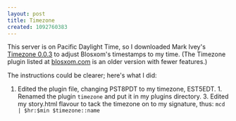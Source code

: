 ```yaml
---
layout: post
title: Timezone
created: 1092760383
---
```

 This server is on Pacific Daylight Time, so I downloaded Mark Ivey's [Timezone 0.0.3](http://zovirl.com/2004/software/blosxom/plugins/timezone/) to adjust Blosxom's timestamps to my time.  (The Timezone plugin listed at [blosxom.com](http://www.blosxom.com/plugins/date/timezone.htm) is an older version with fewer features.)

The instructions could be clearer; here's what I did:

1. Edited the plugin file, changing PST8PDT to my timezone, EST5EDT. 1. Renamed the plugin `timezone` and put it in my plugins directory. 3. Edited my story.html flavour to tack the timezone on to my signature, thus:  `mcd | $hr:$min $timezone::name`

